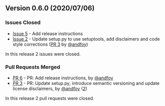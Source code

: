 ## Version 0.6.0 (2020/07/06)

### Issues Closed

* [Issue 5](https://github.com/treble-ai/dbsession/issues/5) - Add release instructions
* [Issue 2](https://github.com/treble-ai/dbsession/issues/2) - Update setup.py to use setuptools, add disclaimers and code style corrections ([PR 3](https://github.com/treble-ai/dbsession/pull/3) by [@andfoy](https://github.com/andfoy))

In this release 2 issues were closed.

### Pull Requests Merged

* [PR 6](https://github.com/treble-ai/dbsession/pull/6) - PR: Add release instructions, by [@andfoy](https://github.com/andfoy)
* [PR 3](https://github.com/treble-ai/dbsession/pull/3) - PR: Update setup.py, introduce semantic versioning and update license disclaimers, by [@andfoy](https://github.com/andfoy) ([2](https://github.com/treble-ai/dbsession/issues/2))

In this release 2 pull requests were closed.
